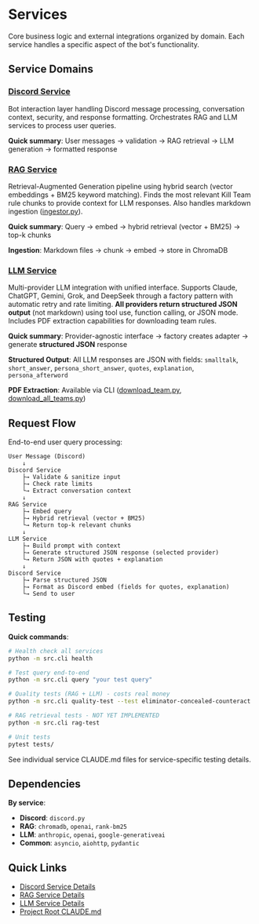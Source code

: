# Services

Core business logic and external integrations organized by domain. Each service handles a specific aspect of the bot's functionality.

## Service Domains

### [Discord Service](discord/CLAUDE.md)
Bot interaction layer handling Discord message processing, conversation context, security, and response formatting. Orchestrates RAG and LLM services to process user queries.

**Quick summary**: User messages → validation → RAG retrieval → LLM generation → formatted response

### [RAG Service](rag/CLAUDE.md)
Retrieval-Augmented Generation pipeline using hybrid search (vector embeddings + BM25 keyword matching). Finds the most relevant Kill Team rule chunks to provide context for LLM responses. Also handles markdown ingestion ([ingestor.py](rag/ingestor.py)).

**Quick summary**: Query → embed → hybrid retrieval (vector + BM25) → top-k chunks

**Ingestion**: Markdown files → chunk → embed → store in ChromaDB

### [LLM Service](llm/CLAUDE.md)
Multi-provider LLM integration with unified interface. Supports Claude, ChatGPT, Gemini, Grok, and DeepSeek through a factory pattern with automatic retry and rate limiting. **All providers return structured JSON output** (not markdown) using tool use, function calling, or JSON mode. Includes PDF extraction capabilities for downloading team rules.

**Quick summary**: Provider-agnostic interface → factory creates adapter → generate **structured JSON** response

**Structured Output**: All LLM responses are JSON with fields: `smalltalk`, `short_answer`, `persona_short_answer`, `quotes`, `explanation`, `persona_afterword`

**PDF Extraction**: Available via CLI ([download_team.py](../cli/download_team.py), [download_all_teams.py](../cli/download_all_teams.py))

## Request Flow

End-to-end user query processing:

```
User Message (Discord)
    ↓
Discord Service
    ├→ Validate & sanitize input
    ├→ Check rate limits
    └→ Extract conversation context
    ↓
RAG Service
    ├→ Embed query
    ├→ Hybrid retrieval (vector + BM25)
    └→ Return top-k relevant chunks
    ↓
LLM Service
    ├→ Build prompt with context
    ├→ Generate structured JSON response (selected provider)
    └→ Return JSON with quotes + explanation
    ↓
Discord Service
    ├→ Parse structured JSON
    ├→ Format as Discord embed (fields for quotes, explanation)
    └→ Send to user
```

## Testing

**Quick commands**:
```bash
# Health check all services
python -m src.cli health

# Test query end-to-end
python -m src.cli query "your test query"

# Quality tests (RAG + LLM) - costs real money
python -m src.cli quality-test --test eliminator-concealed-counteract

# RAG retrieval tests - NOT YET IMPLEMENTED
python -m src.cli rag-test

# Unit tests
pytest tests/
```

See individual service CLAUDE.md files for service-specific testing details.

## Dependencies

**By service**:
- **Discord**: `discord.py`
- **RAG**: `chromadb`, `openai`, `rank-bm25`
- **LLM**: `anthropic`, `openai`, `google-generativeai`
- **Common**: `asyncio`, `aiohttp`, `pydantic`

## Quick Links

- [Discord Service Details](discord/CLAUDE.md)
- [RAG Service Details](rag/CLAUDE.md)
- [LLM Service Details](llm/CLAUDE.md)
- [Project Root CLAUDE.md](../CLAUDE.md)

